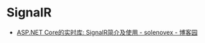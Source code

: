 # SignalR

- [ASP.NET Core的实时库: SignalR简介及使用 - solenovex - 博客园](https://www.cnblogs.com/cgzl/p/9515516.html#sig)
